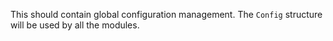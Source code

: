 This should contain global configuration management. The `Config` structure will be used by all the modules.
